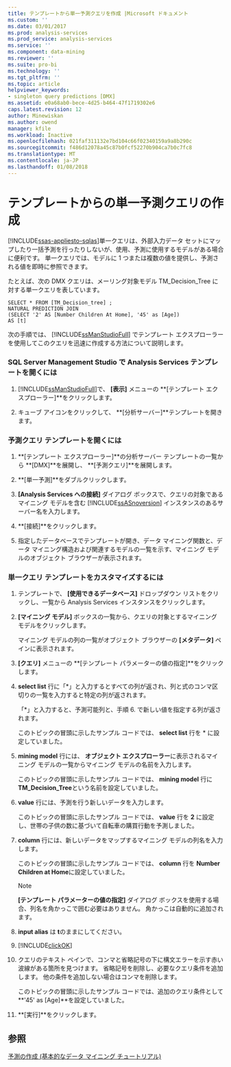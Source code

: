 ```yaml
---
title: テンプレートから単一予測クエリを作成 |Microsoft ドキュメント
ms.custom: ''
ms.date: 03/01/2017
ms.prod: analysis-services
ms.prod_service: analysis-services
ms.service: ''
ms.component: data-mining
ms.reviewer: ''
ms.suite: pro-bi
ms.technology: ''
ms.tgt_pltfrm: ''
ms.topic: article
helpviewer_keywords:
- singleton query predictions [DMX]
ms.assetid: e0a68ab0-bece-4d25-b464-47f1719302e6
caps.latest.revision: 12
author: Minewiskan
ms.author: owend
manager: kfile
ms.workload: Inactive
ms.openlocfilehash: 021faf311132e7bd104c66f02340159a9a8b290c
ms.sourcegitcommit: f486d12078a45c87b0fcf52270b904ca7b0c7fc8
ms.translationtype: MT
ms.contentlocale: ja-JP
ms.lasthandoff: 01/08/2018
---
```

# <a name="create-a-singleton-prediction-query-from-a-template"></a>テンプレートからの単一予測クエリの作成
[!INCLUDE[ssas-appliesto-sqlas](../../includes/ssas-appliesto-sqlas.md)]単一クエリは、外部入力データ セットにマップしたり一括予測を行ったりしないが、使用、予測に使用するモデルがある場合に便利です。 単一クエリでは、モデルに 1 つまたは複数の値を提供し、予測される値を即時に参照できます。  
  
 たとえば、次の DMX クエリは、メーリング対象モデル TM_Decision_Tree に対する単一クエリを表しています。  
  
```  
SELECT * FROM [TM_Decision_tree] ;  
NATURAL PREDICTION JOIN  
(SELECT '2' AS [Number Children At Home], '45' as [Age])  
AS [t]  
```  
  
 次の手順では、 [!INCLUDE[ssManStudioFull](../../includes/ssmanstudiofull-md.md)] でテンプレート エクスプローラーを使用してこのクエリを迅速に作成する方法について説明します。  
  
### <a name="to-open-the-analysis-services-templates-in-sql-server-management-studio"></a>SQL Server Management Studio で Analysis Services テンプレートを開くには  
  
1.  [!INCLUDE[ssManStudioFull](../../includes/ssmanstudiofull-md.md)]で、 **[表示]** メニューの **[テンプレート エクスプローラー]**をクリックします。  
  
2.  キューブ アイコンをクリックして、 **[分析サーバー]**テンプレートを開きます。  
  
### <a name="to-open-a-prediction-query-template"></a>予測クエリ テンプレートを開くには  
  
1.  **[テンプレート エクスプローラー]**の分析サーバー テンプレートの一覧から **[DMX]**を展開し、 **[予測クエリ]**を展開します。  
  
2.  **[単一予測]**をダブルクリックします。  
  
3.  **[Analysis Services への接続]** ダイアログ ボックスで、クエリの対象であるマイニング モデルを含む [!INCLUDE[ssASnoversion](../../includes/ssasnoversion-md.md)] インスタンスのあるサーバー名を入力します。  
  
4.  **[接続]**をクリックします。  
  
5.  指定したデータベースでテンプレートが開き、データ マイニング関数と、データ マイニング構造および関連するモデルの一覧を示す、マイニング モデルのオブジェクト ブラウザーが表示されます。  
  
### <a name="to-customize-the-singleton-query-template"></a>単一クエリ テンプレートをカスタマイズするには  
  
1.  テンプレートで、 **[使用できるデータベース]** ドロップダウン リストをクリックし、一覧から Analysis Services インスタンスをクリックします。  
  
2.  **[マイニング モデル]** ボックスの一覧から、クエリの対象とするマイニング モデルをクリックします。  
  
     マイニング モデルの列の一覧がオブジェクト ブラウザーの **[メタデータ]** ペインに表示されます。  
  
3.  **[クエリ]** メニューの **[テンプレート パラメーターの値の指定]**をクリックします。  
  
4.  **select list** 行に「*」と入力するとすべての列が返され、列と式のコンマ区切りの一覧を入力すると特定の列が返されます。  
  
     「*」と入力すると、予測可能列と、手順 6. で新しい値を指定する列が返されます。  
  
     このトピックの冒頭に示したサンプル コードでは、 **select list** 行を * に設定していました。  
  
5.  **mining model** 行には、 **オブジェクト エクスプローラー**に表示されるマイニング モデルの一覧からマイニング モデルの名前を入力します。  
  
     このトピックの冒頭に示したサンプル コードでは、 **mining model** 行に **TM_Decision_Tree**という名前を設定していました。  
  
6.  **value** 行には、予測を行う新しいデータを入力します。  
  
     このトピックの冒頭に示したサンプル コードでは、 **value** 行を **2** に設定し、世帯の子供の数に基づいて自転車の購買行動を予測しました。  
  
7.  **column** 行には、新しいデータをマップするマイニング モデルの列名を入力します。  
  
     このトピックの冒頭に示したサンプル コードでは、 **column** 行を **Number Children at Home**に設定していました。  
  
    > [!NOTE]  
    >  **[テンプレート パラメーターの値の指定]** ダイアログ ボックスを使用する場合、列名を角かっこで囲む必要はありません。 角かっこは自動的に追加されます。  
  
8.  **input alias** は **t**のままにしてください。  
  
9. [!INCLUDE[clickOK](../../includes/clickok-md.md)]  
  
10. クエリのテキスト ペインで、コンマと省略記号の下に構文エラーを示す赤い波線がある箇所を見つけます。 省略記号を削除し、必要なクエリ条件を追加します。 他の条件を追加しない場合はコンマを削除します。  
  
     このトピックの冒頭に示したサンプル コードでは、追加のクエリ条件として **'45' as [Age]**を設定していました。  
  
11. **[実行]**をクリックします。  
  
## <a name="see-also"></a>参照  
 [予測の作成 &#40;基本的なデータ マイニング チュートリアル&#41;](http://msdn.microsoft.com/library/a8410ed2-bb98-4d51-a9eb-b239be1201c2)  
  
  
